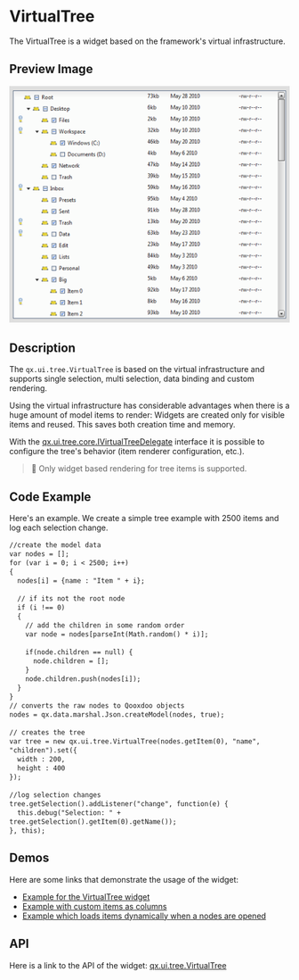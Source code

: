# VirtualTree

The VirtualTree is a widget based on the framework's virtual infrastructure.

## Preview Image

![virtualtree.png](virtualtree.png)

## Description

The `qx.ui.tree.VirtualTree` is based on the virtual infrastructure and supports
single selection, multi selection, data binding and custom rendering.

Using the virtual infrastructure has considerable advantages when there is a
huge amount of model items to render: Widgets are created only for visible items
and reused. This saves both creation time and memory.

With the
[qx.ui.tree.core.IVirtualTreeDelegate](apps://apiviewer/#qx.ui.tree.core.IVirtualTreeDelegate)
interface it is possible to configure the tree's behavior (item renderer
configuration, etc.).

> :memo: Only widget based rendering for tree items is supported.

## Code Example

Here's an example. We create a simple tree example with 2500 items and log each
selection change.

```
//create the model data
var nodes = [];
for (var i = 0; i < 2500; i++)
{
  nodes[i] = {name : "Item " + i};

  // if its not the root node
  if (i !== 0)
  {
    // add the children in some random order
    var node = nodes[parseInt(Math.random() * i)];

    if(node.children == null) {
      node.children = [];
    }
    node.children.push(nodes[i]);
  }
}
// converts the raw nodes to Qooxdoo objects
nodes = qx.data.marshal.Json.createModel(nodes, true);

// creates the tree
var tree = new qx.ui.tree.VirtualTree(nodes.getItem(0), "name", "children").set({
  width : 200,
  height : 400
});

//log selection changes
tree.getSelection().addListener("change", function(e) {
  this.debug("Selection: " + tree.getSelection().getItem(0).getName());
}, this);
```

## Demos

Here are some links that demonstrate the usage of the widget:

- [Example for the VirtualTree widget](apps://demobrowser/#virtual~Tree.html)
- [Example with custom items as columns](apps://demobrowser/#virtual~Tree_Columns.html)
- [Example which loads items dynamically when a nodes are opened](apps://demobrowser/#virtual~Tree_Dynamic.html)

## API

Here is a link to the API of the widget:
[qx.ui.tree.VirtualTree](apps://apiviewer/#qx.ui.tree.VirtualTree)
